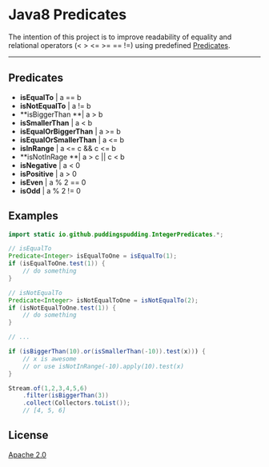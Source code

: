 # Java8 Predicates

The intention of this project is to improve readability of equality and relational operators (< > <= >= == !=) using predefined [Predicates](https://docs.oracle.com/javase/8/docs/api/java/util/function/Predicate.html).

----------

## Predicates
- **isEqualTo** | a == b
- **isNotEqualTo** | a != b
- **isBiggerThan **| a > b
- **isSmallerThan** | a < b
- **isEqualOrBiggerThan** | a >= b
- **isEqualOrSmallerThan** | a <= b
- **isInRange** | a <= c && c <= b
- **isNotInRage **| a > c || c < b
- **isNegative** | a < 0
- **isPositive** | a > 0
- **isEven** | a % 2 == 0
- **isOdd** | a % 2 != 0


## Examples

```java
import static io.github.puddingspudding.IntegerPredicates.*;

// isEqualTo
Predicate<Integer> isEqualToOne = isEqualTo(1);
if (isEqualToOne.test(1)) {
    // do something
}

// isNotEqualTo
Predicate<Integer> isNotEqualToOne = isNotEqualTo(2);
if (isNotEqualToOne.test(1)) {
    // do something
}

// ...

if (isBiggerThan(10).or(isSmallerThan(-10)).test(x))) {
    // x is awesome
    // or use isNotInRange(-10).apply(10).test(x)
}

Stream.of(1,2,3,4,5,6)
	.filter(isBiggerThan(3))
	.collect(Collectors.toList());
	// [4, 5, 6]

```

## License
[Apache 2.0](http://www.apache.org/licenses/LICENSE-2.0)
